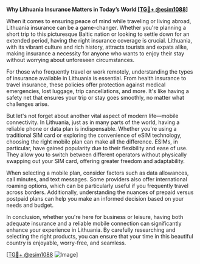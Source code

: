 **Why Lithuania Insurance Matters in Today’s World [[TG💪+ @esim1088](https://t.me/s/esim1088)]**

When it comes to ensuring peace of mind while traveling or living abroad, Lithuania insurance can be a game-changer. Whether you're planning a short trip to this picturesque Baltic nation or looking to settle down for an extended period, having the right insurance coverage is crucial. Lithuania, with its vibrant culture and rich history, attracts tourists and expats alike, making insurance a necessity for anyone who wants to enjoy their stay without worrying about unforeseen circumstances.

For those who frequently travel or work remotely, understanding the types of insurance available in Lithuania is essential. From health insurance to travel insurance, these policies offer protection against medical emergencies, lost luggage, trip cancellations, and more. It's like having a safety net that ensures your trip or stay goes smoothly, no matter what challenges arise.

But let's not forget about another vital aspect of modern life—mobile connectivity. In Lithuania, just as in many parts of the world, having a reliable phone or data plan is indispensable. Whether you're using a traditional SIM card or exploring the convenience of eSIM technology, choosing the right mobile plan can make all the difference. ESIMs, in particular, have gained popularity due to their flexibility and ease of use. They allow you to switch between different operators without physically swapping out your SIM card, offering greater freedom and adaptability.

When selecting a mobile plan, consider factors such as data allowances, call minutes, and text messages. Some providers also offer international roaming options, which can be particularly useful if you frequently travel across borders. Additionally, understanding the nuances of prepaid versus postpaid plans can help you make an informed decision based on your needs and budget.

In conclusion, whether you're here for business or leisure, having both adequate insurance and a reliable mobile connection can significantly enhance your experience in Lithuania. By carefully researching and selecting the right products, you can ensure that your time in this beautiful country is enjoyable, worry-free, and seamless. 

[[TG💪+ @esim1088](https://t.me/s/esim1088) ![Image](https://i.postimg.cc/Y0z9fWf4/image.png)]